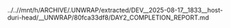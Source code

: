../..//mnt/h/ARCHIVE/.UNWRAP/extracted/DEV__2025-08-17__1833__host-duri-head/__UNWRAP/80fca33df8/DAY2_COMPLETION_REPORT.md